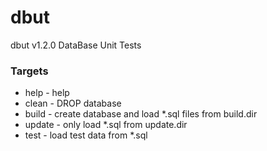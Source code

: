 # dbut

dbut v1.2.0
DataBase Unit Tests

### Targets

- help - help
- clean - DROP database
- build - create database and load *.sql files from build.dir
- update - only load *.sql from update.dir
- test - load test data from *.sql

